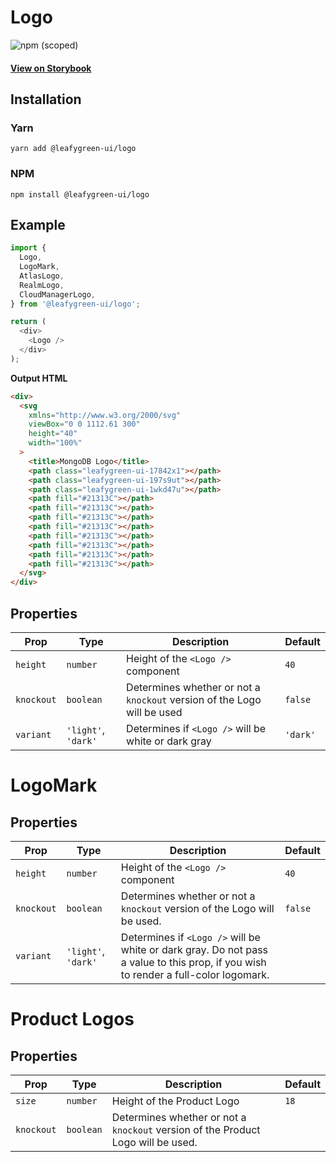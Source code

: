 # Logo

![npm (scoped)](https://img.shields.io/npm/v/@leafygreen-ui/logo.svg)

#### [View on Storybook](https://mongodb.github.io/leafygreen-ui/?path=/story/logo--logo)

## Installation

### Yarn

```shell
yarn add @leafygreen-ui/logo
```

### NPM

```shell
npm install @leafygreen-ui/logo
```

## Example

```js
import {
  Logo,
  LogoMark,
  AtlasLogo,
  RealmLogo,
  CloudManagerLogo,
} from '@leafygreen-ui/logo';

return (
  <div>
    <Logo />
  </div>
);
```

**Output HTML**

```html
<div>
  <svg
    xmlns="http://www.w3.org/2000/svg"
    viewBox="0 0 1112.61 300"
    height="40"
    width="100%"
  >
    <title>MongoDB Logo</title>
    <path class="leafygreen-ui-17842x1"></path>
    <path class="leafygreen-ui-197s9ut"></path>
    <path class="leafygreen-ui-1wkd47u"></path>
    <path fill="#21313C"></path>
    <path fill="#21313C"></path>
    <path fill="#21313C"></path>
    <path fill="#21313C"></path>
    <path fill="#21313C"></path>
    <path fill="#21313C"></path>
    <path fill="#21313C"></path>
    <path fill="#21313C"></path>
  </svg>
</div>
```

## Properties

| Prop       | Type                | Description                                                             | Default  |
| ---------- | ------------------- | ----------------------------------------------------------------------- | -------- |
| `height`   | `number`            | Height of the `<Logo />` component                                      | `40`     |
| `knockout` | `boolean`           | Determines whether or not a `knockout` version of the Logo will be used | `false`  |
| `variant`  | `'light'`, `'dark'` | Determines if `<Logo />` will be white or dark gray                     | `'dark'` |

# LogoMark

## Properties

| Prop       | Type                | Description                                                                                                                         | Default |
| ---------- | ------------------- | ----------------------------------------------------------------------------------------------------------------------------------- | ------- |
| `height`   | `number`            | Height of the `<Logo />` component                                                                                                  | `40`    |
| `knockout` | `boolean`           | Determines whether or not a `knockout` version of the Logo will be used.                                                            | `false` |
| `variant`  | `'light'`, `'dark'` | Determines if `<Logo />` will be white or dark gray. Do not pass a value to this prop, if you wish to render a full-color logomark. |         |

# Product Logos

## Properties

| Prop       | Type      | Description                                                                      | Default |
| ---------- | --------- | -------------------------------------------------------------------------------- | ------- |
| `size`     | `number`  | Height of the Product Logo                                                       | `18`    |
| `knockout` | `boolean` | Determines whether or not a `knockout` version of the Product Logo will be used. |         |
